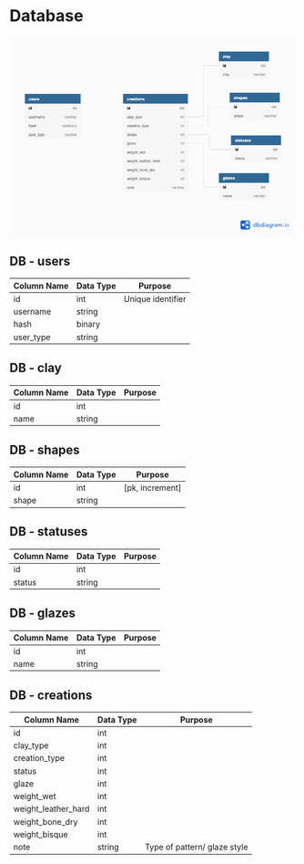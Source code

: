 # Database

![ERD_Diagram](/docs/ERD_diagram.png)

## DB - users

  | Column Name | Data Type | Purpose |
  | --- | --- | --- |
  | id | int | Unique identifier |
  | username | string |
  | hash | binary | 
  | user_type | string |  

## DB - clay
  | Column Name | Data Type | Purpose |
  | --- | --- | --- |
  | id | int | 
  | name | string |  

## DB - shapes
  | Column Name | Data Type | Purpose |
  | --- | --- | --- |
  | id | int | [pk, increment]
  | shape | string |  
  
## DB - statuses
  | Column Name | Data Type | Purpose |
  | --- | --- | --- |
  | id | int |
  | status | string |  

## DB - glazes
  | Column Name | Data Type | Purpose |
  | --- | --- | --- |
  | id | int | | 
  | name | string |  
  
## DB - creations
  | Column Name | Data Type | Purpose |
  | --- | --- | --- |
  | id | int |
  | clay_type | int |
  | creation_type | int |
  | status | int |
  | glaze | int |
  | weight_wet | int | 
  | weight_leather_hard | int |
  | weight_bone_dry | int |
  | weight_bisque | int |
  | note | string | Type of pattern/ glaze style  
